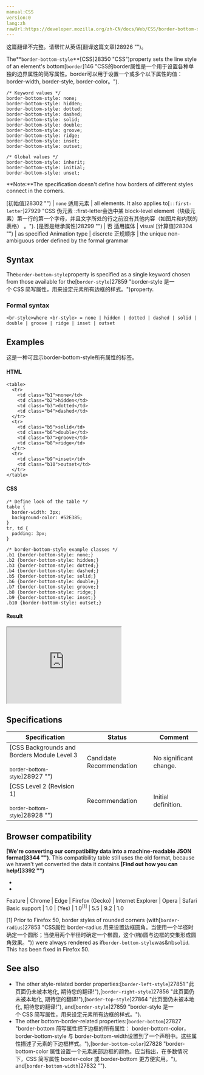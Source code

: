 ```yaml
---
manual:CSS
version:0
lang:zh
rawUrl:https://developer.mozilla.org/zh-CN/docs/Web/CSS/border-bottom-style
---
```




这篇翻译不完整。请帮忙从英语[翻译这篇文章]28926 "")。






The**`border-bottom-style`**[CSS]28350 "CSS")property sets the line style of an element&#39;s bottom[`border`]146 "CSS的border属性是一个用于设置各种单独的边界属性的简写属性。border可以用于设置一个或多个以下属性的值： border-width, border-style, border-color。").


```
/* Keyword values */
border-bottom-style: none;
border-bottom-style: hidden;
border-bottom-style: dotted;
border-bottom-style: dashed;
border-bottom-style: solid;
border-bottom-style: double;
border-bottom-style: groove;
border-bottom-style: ridge;
border-bottom-style: inset;
border-bottom-style: outset;

/* Global values */
border-bottom-style: inherit;
border-bottom-style: initial;
border-bottom-style: unset;
```
**Note:**The specification doesn&#39;t define how borders of different styles connect in the corners.

[初始值]28302 "") | `none` 
适用元素 | all elements. It also applies to[`::first-letter`]27929 "CSS 伪元素 ::first-letter会选中某 block-level element（块级元素）第一行的第一个字母，并且文字所处的行之前没有其他内容（如图片和内联的表格） 。"). 
[是否是继承属性]28299 "") | 否 
适用媒体 | visual 
[计算值]28304 "") | as specified 
Animation type | discrete 
正规顺序 | the unique non-ambiguous order defined by the formal grammar 


## Syntax<a name="Syntax"></a>


The`border-bottom-style`property is specified as a single keyword chosen from those available for the[`border-style`]27859 "border-style 是一个 CSS 简写属性，用来设定元素所有边框的样式。")property.


### Formal syntax<a name="Formal_syntax"></a>

```
<br-style>where <br-style> = none | hidden | dotted | dashed | solid | double | groove | ridge | inset | outset
```

## Examples<a name="Examples"></a>


这是一种可显示border-bottom-style所有属性的标签。


#### HTML<a name="HTML"></a>

```
<table>
  <tr>
    <td class="b1">none</td>
    <td class="b2">hidden</td>
    <td class="b3">dotted</td>
    <td class="b4">dashed</td>
  </tr>
  <tr>
    <td class="b5">solid</td>
    <td class="b6">double</td>
    <td class="b7">groove</td>
    <td class="b8">ridge</td>
  </tr>
  <tr>
    <td class="b9">inset</td>
    <td class="b10">outset</td>
  </tr>
</table>
```

#### CSS<a name="CSS"></a>

```
/* Define look of the table */
table {
  border-width: 3px;
  background-color: #52E385;
}
tr, td {
  padding: 3px;
}

/* border-bottom-style example classes */
.b1 {border-bottom-style: none;}
.b2 {border-bottom-style: hidden;}
.b3 {border-bottom-style: dotted;}
.b4 {border-bottom-style: dashed;}
.b5 {border-bottom-style: solid;}
.b6 {border-bottom-style: double;}
.b7 {border-bottom-style: groove;}
.b8 {border-bottom-style: ridge;}
.b9 {border-bottom-style: inset;}
.b10 {border-bottom-style: outset;}
```

#### Result<a name="Result"></a>


<iframe src='https://mdn.mozillademos.org/zh-CN/docs/Web/CSS/border-bottom-style$samples/Examples?revision=1297801' width='300' height='200'></iframe>



## Specifications<a name="Specifications"></a>

Specification | Status | Comment 
 ---  |  ---  |  ---  | 
[CSS Backgrounds and Borders Module Level 3<br></br><small>border-bottom-style</small>]28927 "") | Candidate Recommendation | No significant change. 
[CSS Level 2 (Revision 1)<br></br><small>border-bottom-style</small>]28928 "") | Recommendation | Initial definition. 


## Browser compatibility<a name="Browser_Compatibility"></a>


**[We&#39;re converting our compatibility data into a machine-readable JSON format]3344 "")**. This compatibility table still uses the old format, because we haven&#39;t yet converted the data it contains.**[Find out how you can help!]3392 "")**


* 
* 

Feature | Chrome | Edge | Firefox (Gecko) | Internet Explorer | Opera | Safari 
Basic support | 1.0 | (Yes) | 1.0<sup>[1]</sup> | 5.5 | 9.2 | 1.0 





[1] Prior to Firefox 50, border styles of rounded corners (with[`border-radius`]27853 "CSS属性 border-radius 用来设置边框圆角。当使用一个半径时确定一个圆形；当使用两个半径时确定一个椭圆，这个(椭)圆与边框的交集形成圆角效果。")) were always rendered as if`border-bottom-style`was&amp;nb`solid`. This has been fixed in Firefox 50.


## See also<a name="See_Also"></a>

* The other style-related border properties:[`border-left-style`]27851 "此页面仍未被本地化, 期待您的翻译!"),[`border-right-style`]27856 "此页面仍未被本地化, 期待您的翻译!"),[`border-top-style`]27864 "此页面仍未被本地化, 期待您的翻译!"), and[`border-style`]27859 "border-style 是一个 CSS 简写属性，用来设定元素所有边框的样式。").
* The other bottom-border-related properties:[`border-bottom`]27827 "border-bottom 简写属性把下边框的所有属性： border-bottom-color，border-bottom-style 与 border-bottom-width设置到了一个声明中。这些属性描述了元素的下边框样式。"),[`border-bottom-color`]27828 "border-bottom-color 属性设置一个元素底部边框的颜色。应当指出，在多数情况下，CSS 简写属性 border-color 或 border-bottom 更方便实用。"), and[`border-bottom-width`]27832 "").



